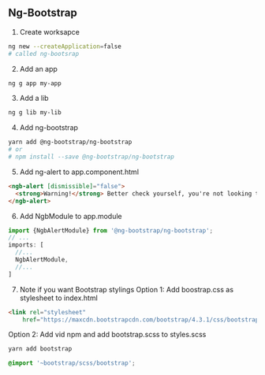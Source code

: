 ## Ng-Bootstrap
1. Create worksapce
```bash
ng new --createApplication=false
# called ng-bootsrap
```

2. Add an app
```bash
ng g app my-app
```

3. Add a lib
```bash
ng g lib my-lib
```

4. Add ng-bootstrap
```bash
yarn add @ng-bootstrap/ng-bootstrap
# or
# npm install --save @ng-bootstrap/ng-bootstrap
```

5. Add ng-alert to app.component.html
```html
<ngb-alert [dismissible]="false">
  <strong>Warning!</strong> Better check yourself, you're not looking too good.
</ngb-alert>
```

6. Add NgbModule to app.module
```ts
import {NgbAlertModule} from '@ng-bootstrap/ng-bootstrap';
// ...
imports: [
  //...
  NgbAlertModule,
  //...
]
```

7. Note if you want Bootstrap stylings
Option 1: Add boostrap.css as stylesheet to index.html
```html
<link rel="stylesheet"
    href="https://maxcdn.bootstrapcdn.com/bootstrap/4.3.1/css/bootstrap.min.css" />
```

Option 2: Add vid npm and add bootstrap.scss to styles.scss
```bash
yarn add bootstrap
```
```scss
@import '~bootstrap/scss/bootstrap';
```
